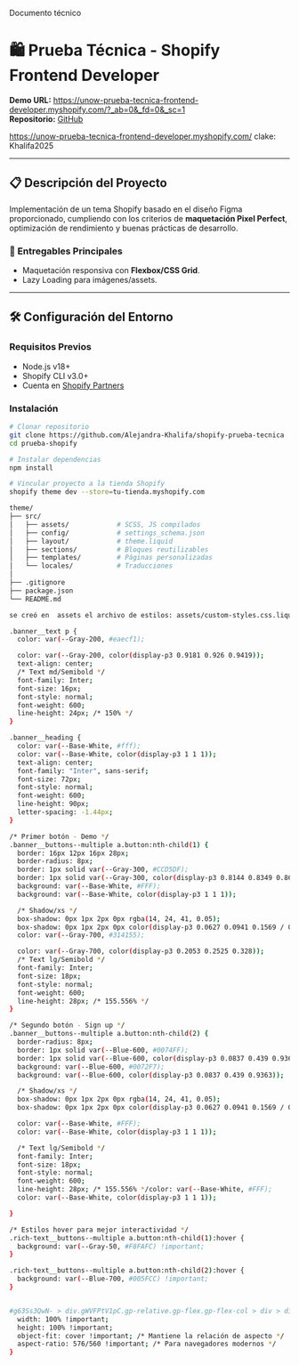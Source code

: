 Documento técnico

# 🛍️ Prueba Técnica - Shopify Frontend Developer

**Demo URL:** https://unow-prueba-tecnica-frontend-developer.myshopify.com/?_ab=0&_fd=0&_sc=1  
**Repositorio:** [GitHub](https://github.com/Alejandra-Khalifa/shopify-prueba-tecnica)

https://unow-prueba-tecnica-frontend-developer.myshopify.com/
clake: Khalifa2025

---

## 📋 Descripción del Proyecto

Implementación de un tema Shopify basado en el diseño Figma proporcionado, cumpliendo con los criterios de **maquetación Pixel Perfect**, optimización de rendimiento y buenas prácticas de desarrollo.

### 🔑 Entregables Principales

- Maquetación responsiva con **Flexbox/CSS Grid**.
- Lazy Loading para imágenes/assets.

---

## 🛠️ Configuración del Entorno

### Requisitos Previos

- Node.js v18+
- Shopify CLI v3.0+
- Cuenta en [Shopify Partners](https://partners.shopify.com/)

### Instalación

```bash
# Clonar repositorio
git clone https://github.com/Alejandra-Khalifa/shopify-prueba-tecnica
cd prueba-shopify

# Instalar dependencias
npm install

# Vincular proyecto a la tienda Shopify
shopify theme dev --store=tu-tienda.myshopify.com

theme/
├── src/
│   ├── assets/            # SCSS, JS compilados
│   ├── config/            # settings_schema.json
│   ├── layout/            # theme.liquid
│   ├── sections/          # Bloques reutilizables
│   ├── templates/         # Páginas personalizadas
│   └── locales/           # Traducciones
│
├── .gitignore
├── package.json
└── README.md

se creó en  assets el archivo de estilos: assets/custom-styles.css.liquid

.banner__text p {
  color: var(--Gray-200, #eaecf1);

  color: var(--Gray-200, color(display-p3 0.9181 0.926 0.9419));
  text-align: center;
  /* Text md/Semibold */
  font-family: Inter;
  font-size: 16px;
  font-style: normal;
  font-weight: 600;
  line-height: 24px; /* 150% */
}

.banner__heading {
  color: var(--Base-White, #fff);
  color: var(--Base-White, color(display-p3 1 1 1));
  text-align: center;
  font-family: "Inter", sans-serif;
  font-size: 72px;
  font-style: normal;
  font-weight: 600;
  line-height: 90px;
  letter-spacing: -1.44px;
}

/* Primer botón - Demo */
.banner__buttons--multiple a.button:nth-child(1) {
  border: 16px 12px 16px 28px;
  border-radius: 8px;
  border: 1px solid var(--Gray-300, #CCD5DF);
  border: 1px solid var(--Gray-300, color(display-p3 0.8144 0.8349 0.8656));
  background: var(--Base-White, #FFF);
  background: var(--Base-White, color(display-p3 1 1 1));

  /* Shadow/xs */
  box-shadow: 0px 1px 2px 0px rgba(14, 24, 41, 0.05);
  box-shadow: 0px 1px 2px 0px color(display-p3 0.0627 0.0941 0.1569 / 0.05);
  color: var(--Gray-700, #314155);

  color: var(--Gray-700, color(display-p3 0.2053 0.2525 0.328));
  /* Text lg/Semibold */
  font-family: Inter;
  font-size: 18px;
  font-style: normal;
  font-weight: 600;
  line-height: 28px; /* 155.556% */
}

/* Segundo botón - Sign up */
.banner__buttons--multiple a.button:nth-child(2) {
  border-radius: 8px;
  border: 1px solid var(--Blue-600, #0074FF);
  border: 1px solid var(--Blue-600, color(display-p3 0.0837 0.439 0.9363));
  background: var(--Blue-600, #0072F7);
  background: var(--Blue-600, color(display-p3 0.0837 0.439 0.9363));

  /* Shadow/xs */
  box-shadow: 0px 1px 2px 0px rgba(14, 24, 41, 0.05);
  box-shadow: 0px 1px 2px 0px color(display-p3 0.0627 0.0941 0.1569 / 0.05);

  color: var(--Base-White, #FFF);
  color: var(--Base-White, color(display-p3 1 1 1));

  /* Text lg/Semibold */
  font-family: Inter;
  font-size: 18px;
  font-style: normal;
  font-weight: 600;
  line-height: 28px; /* 155.556% */color: var(--Base-White, #FFF);
  color: var(--Base-White, color(display-p3 1 1 1));

}

/* Estilos hover para mejor interactividad */
.rich-text__buttons--multiple a.button:nth-child(1):hover {
  background: var(--Gray-50, #F8FAFC) !important;
}

.rich-text__buttons--multiple a.button:nth-child(2):hover {
  background: var(--Blue-700, #005FCC) !important;
}


#g63Ss3QwN- > div.gWVFPtV1pC.gp-relative.gp-flex.gp-flex-col > div > div > picture > img {
  width: 100% !important;
  height: 100% !important;
  object-fit: cover !important; /* Mantiene la relación de aspecto */
  aspect-ratio: 576/560 !important; /* Para navegadores modernos */
}
```
